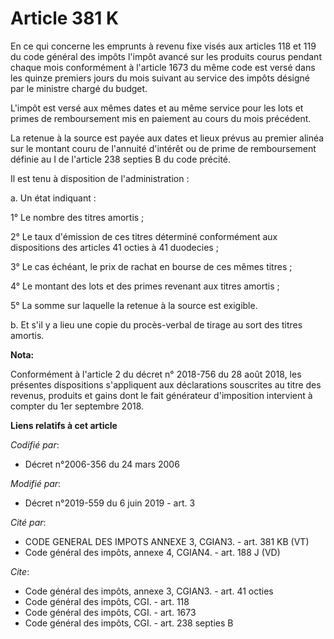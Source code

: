 # Article 381 K

En ce qui concerne les emprunts à revenu fixe visés aux articles 118 et 119 du code général des impôts l'impôt avancé sur les
produits courus pendant chaque mois conformément à l'article 1673  du même code est versé dans les quinze premiers jours du
mois suivant au service des impôts désigné par le ministre chargé du budget.

L'impôt est versé aux mêmes dates et au même service pour les lots et primes de remboursement mis en paiement au cours du
mois précédent.

La retenue à la source est payée aux dates et lieux prévus au premier alinéa sur le montant couru de l'annuité d'intérêt ou
de prime de remboursement définie au I de l'article 238 septies B du code précité.

Il est tenu à disposition de l'administration :

a. Un état indiquant :

1° Le nombre des titres amortis ;

2° Le taux d'émission de ces titres déterminé conformément aux dispositions des articles 41 octies à 41 duodecies ;

3° Le cas échéant, le prix de rachat en bourse de ces mêmes titres ;

4° Le montant des lots et des primes revenant aux titres amortis ;

5° La somme sur laquelle la retenue à la source est exigible.

b. Et s'il y a lieu une copie du procès-verbal de tirage au sort des titres amortis.

**Nota:**

Conformément à l'article 2 du décret n° 2018-756 du 28 août 2018, les présentes dispositions s'appliquent aux déclarations
souscrites au titre des revenus, produits et gains dont le fait générateur d'imposition intervient à compter du 1er septembre
2018.

**Liens relatifs à cet article**

_Codifié par_:

  - Décret n°2006-356 du 24 mars 2006

_Modifié par_:

  - Décret n°2019-559 du 6 juin 2019 - art. 3

_Cité par_:

  - CODE GENERAL DES IMPOTS ANNEXE 3, CGIAN3. - art. 381 KB (VT)
  - Code général des impôts, annexe 4, CGIAN4. - art. 188 J (VD)

_Cite_:

  - Code général des impôts, annexe 3, CGIAN3. - art. 41 octies
  - Code général des impôts, CGI. - art. 118
  - Code général des impôts, CGI. - art. 1673
  - Code général des impôts, CGI. - art. 238 septies B
